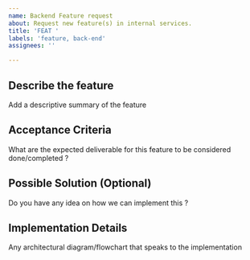 ```yaml
---
name: Backend Feature request
about: Request new feature(s) in internal services.
title: 'FEAT '
labels: 'feature, back-end'
assignees: ''

---
```


## Describe the feature

Add a descriptive summary of the feature

## Acceptance Criteria

What are the expected deliverable for this feature to be considered done/completed ?

## Possible Solution (Optional)

Do you have any idea on how we can implement this ?

## Implementation Details

Any architectural diagram/flowchart that speaks to the implementation
